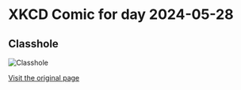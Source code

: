 
# XKCD Comic for day 2024-05-28

## Classhole

![Classhole](https://imgs.xkcd.com/comics/classhole.jpg "A term coined by my friend Beth")

[Visit the original page](https://xkcd.com/72/)
